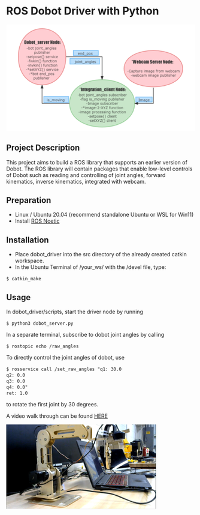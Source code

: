 <h1>
  ROS Dobot Driver with Python
</h1>

![](docs/2.png)

## Project Description
This project aims to build a ROS library that supports an earlier version of Dobot. The ROS library will contain packages that enable low-level controls of Dobot such
as reading and controlling of joint angles, forward kinematics, inverse kinematics,
integrated with webcam.

## Preparation
- Linux / Ubuntu 20.04 (recommend standalone Ubuntu or WSL for Win11)
- Install [ROS Noetic](http://wiki.ros.org/noetic/Installation/Ubuntu)

## Installation
- Place dobot_driver into the src directory of the already created catkin workspace. 
- In the Ubuntu Terminal of /your_ws/ with the /devel file, type: 
```
$ catkin_make
```
## Usage
In dobot_driver/scripts, start the driver node by running
```
$ python3 dobot_server.py
```
In a separate terminal, subscribe to dobot joint angles by calling
```
$ rostopic echo /raw_angles
```
To directly control the joint angles of dobot, use
```
$ rosservice call /set_raw_angles "q1: 30.0
q2: 0.0
q3: 0.0
q4: 0.0"
ret: 1.0
```
to rotate the first joint by 30 degrees. 

A video walk through can be found [HERE](https://youtu.be/6ZQ8-gSWN50)

<img src="docs/4.png" width="400">
